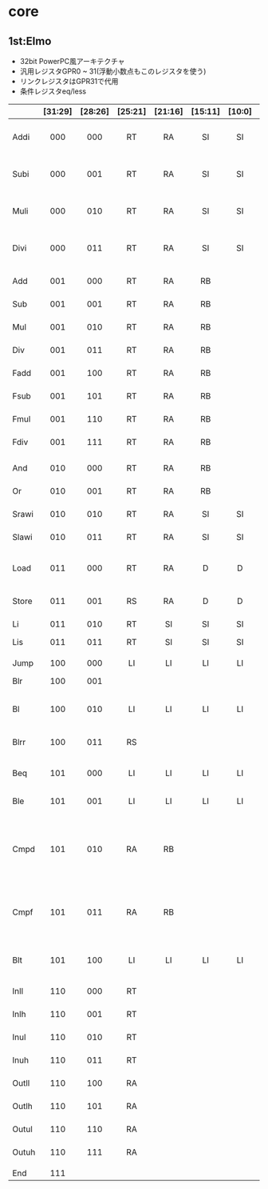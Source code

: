# core
## 1st:Elmo
- 32bit PowerPC風アーキテクチャ
- 汎用レジスタGPR0 ~ 31(浮動小数点もこのレジスタを使う)
- リンクレジスタはGPR31で代用
- 条件レジスタeq/less

|     |[31:29]|[28:26]|[25:21]|[21:16]|[15:11]|[10:0]|              |
|:----|:-----:|:-----:|:-----:|:-----:|:-----:|:----:|:-------------|
|Addi |000    |000    |RT     |RA     |SI     |SI    |RT <- (RA) + SI (符号拡張)
|Subi |000    |001    |RT     |RA     |SI     |SI    |RT <- (RA) - SI (符号拡張)
|Muli |000    |010    |RT     |RA     |SI     |SI    |RT <- (RA) * SI (符号拡張)
|Divi |000    |011    |RT     |RA     |SI     |SI    |RT <- (RA) / SI (符号拡張)
|| 
|Add  |001    |000    |RT     |RA     |RB     |      |RT <- (RA) + (RB)
|Sub  |001    |001    |RT     |RA     |RB     |      |RT <- (RA) - (RB)
|Mul  |001    |010    |RT     |RA     |RB     |      |RT <- (RA) * (RB)
|Div  |001    |011    |RT     |RA     |RB     |      |RT <- (RA) / (RB)
|Fadd |001    |100    |RT     |RA     |RB     |      |RT <- (RA) + (RB)
|Fsub |001    |101    |RT     |RA     |RB     |      |RT <- (RA) - (RB)
|Fmul |001    |110    |RT     |RA     |RB     |      |RT <- (RA) * (RB)
|Fdiv |001    |111    |RT     |RA     |RB     |      |RT <- (RA) / (RB)
||
|And  |010    |000    |RT     |RA     |RB     |      |RT <- (RA) & (RB)
|Or   |010    |001    |RT     |RA     |RB     |      |RT <- (RA) &#124; (RB)
|Srawi|010    |010    |RT     |RA     |SI     |SI    |RT <- (RA) >>> SI
|Slawi|010    |011    |RT     |RA     |SI     |SI    |RT <- (RA) <<< SI
||
|Load |011    |000    |RT     |RA     |D      |D     |RT <- MEM((RA) + D)
|Store|011    |001    |RS     |RA     |D      |D     |MEM((RA) + D) <- (RS)
|Li   |011    |010    |RT     |SI     |SI     |SI    |RT <- SI
|Lis  |011    |011    |RT     |SI     |SI     |SI    |RT <- SI << 16
||
|Jump |100    |000    |LI     |LI     |LI     |LI    |PC <- LI
|Blr  |100    |001    |       |       |       |      |PC <- GPR31
|Bl   |100    |010    |LI     |LI     |LI     |LI    |GPR31 <- PC + 1, PC <- LI
|Blrr |100    |011    |RS     |       |       |      |GPR31 <- PC + 1, PC <- (RS)
||
|Beq  |101    |000    |LI     |LI     |LI     |LI    |if eq then PC <- LI
|Ble  |101    |001    |LI     |LI     |LI     |LI    |if eq &#124;&#124; less then PC <- LI
|Cmpd |101    |010    |RA     |RB     |       |      |if (RA) == (RB) then eq <- 1, if (RA) < (RB) then less <- 1
|Cmpf |101    |011    |RA     |RB     |       |      |if (RA) == (RB) then eq <- 1, if (RA) < (RB) then less <- 1
|Blt  |101    |100    |LI     |LI     |LI     |LI    |if less then PC <- LI
||
|Inll |110    |000    |RT     |       |       |      | RT[7:0] <- input
|Inlh |110    |001    |RT     |       |       |      | RT[15:8] <- input
|Inul |110    |010    |RT     |       |       |      | RT[23:16] <- input
|Inuh |110    |011    |RT     |       |       |      | RT[31:24] <- input
|Outll|110    |100    |RA     |       |       |      | output RA[7:0]
|Outlh|110    |101    |RA     |       |       |      | output RA[15:8]
|Outul|110    |110    |RA     |       |       |      | output RA[23:16]
|Outuh|110    |111    |RA     |       |       |      | output RA[31:24]
||
|End  |111    |       |       |       |       |      |     
